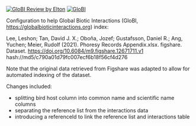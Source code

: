 [![GloBI Review by Elton](../../actions/workflows/review.yml/badge.svg)](../../actions/workflows/review.yml) [![GloBI](https://api.globalbioticinteractions.org/interaction.svg?accordingTo=globi:globalbioticinteractions/lee2021&refutes=true&refutes=false)](https://globalbioticinteractions.org/?accordingTo=globi:globalbioticinteractions/lee2021)

Configuration to help Global Biotic Interactions (GloBI, https://globalbioticinteractions.org) index: 

Lee, Leshon; Tan, David J. X.; Oboňa, Jozef; Gustafsson, Daniel R.; Ang, Yuchen; Meier, Rudolf (2021). Phoresy Records Appendix.xlsx. figshare. Dataset. https://doi.org/10.6084/m9.figshare.12671711.v1 hash://md5/c790a01d79fc007ecf6b18f56cf4d276

Note that the original data retrieved from Figshare was adapted to allow for automated indexing of the dataset. 

Changes included:

 * splitting bird host column into common name and scientific name columns
 * separating the reference list from the interactions data
 * introducing a referenceId to link the reference list and interactions table


